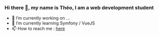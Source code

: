 ### Hi there 👋, my name is Théo, I am a web development student




- 🔭 I’m currently working on ...
- 🌱 I’m currently learning Symfony / VueJS
- 📫 How to reach me : <a href="mailto:bourdeltheo@gmail.com">here</A>


